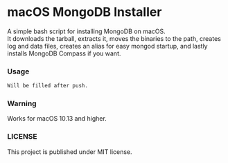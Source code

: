 # macOS MongoDB Installer
A simple bash script for installing MongoDB on macOS.\
It downloads the tarball, extracts it, moves the binaries to the path, creates log and data files, creates an alias for easy mongod startup, and lastly installs MongoDB Compass if you want.
### Usage
```bash
Will be filled after push.
```
### Warning
Works for macOS 10.13 and higher.
### LICENSE
This project is published under MIT license.

